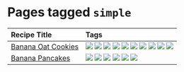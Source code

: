 # Pages tagged `simple`

|Recipe Title|Tags
|:---|:---|
|[Banana Oat Cookies](../recipes/bananaoatcookies.md)|[![](https://img.shields.io/badge/tag-baked-517a72)](../tags/baked.md) [![](https://img.shields.io/badge/tag-chocolate-e5c1d4)](../tags/chocolate.md) [![](https://img.shields.io/badge/tag-coffee-10cdd6)](../tags/coffee.md) [![](https://img.shields.io/badge/tag-easy-d4602a)](../tags/easy.md) [![](https://img.shields.io/badge/tag-great-fda5ff)](../tags/great.md) [![](https://img.shields.io/badge/tag-healthy-4d35f9)](../tags/healthy.md) [![](https://img.shields.io/badge/tag-simple-fecb83)](../tags/simple.md) [![](https://img.shields.io/badge/tag-snack-208450)](../tags/snack.md) [![](https://img.shields.io/badge/tag-vegan-95446)](../tags/vegan.md) [![](https://img.shields.io/badge/tag-vegetarian-8344b1)](../tags/vegetarian.md)|
|[Banana Pancakes](../recipes/bananapancakes.md)|[![](https://img.shields.io/badge/tag-breakfast-8a534c)](../tags/breakfast.md) [![](https://img.shields.io/badge/tag-fast-e7673c)](../tags/fast.md) [![](https://img.shields.io/badge/tag-fried-d5a11)](../tags/fried.md) [![](https://img.shields.io/badge/tag-simple-fecb83)](../tags/simple.md) [![](https://img.shields.io/badge/tag-stovetop-91514)](../tags/stovetop.md) [![](https://img.shields.io/badge/tag-vegetarian-8344b1)](../tags/vegetarian.md)|